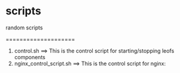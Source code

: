 scripts
====================

random scripts

====================

1. control.sh ==>  This is the control script for starting/stopping leofs components
2. nginx_control_script.sh ==>  This is the control script for nginx:
